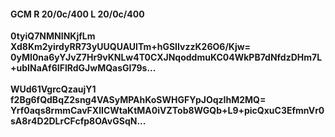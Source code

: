 #### GCM R 20/0c/400 L 20/0c/400
**0tyiQ7NMNINKjfLm**<br/>**Xd8Km2yirdyRR73yUUQUAUlTm+hGSIIvzzK26O6/Kjw=**<br/>**0yMI0na6yYJvZ7Hr9vKNLw4T0CXJNqoddmuKC04WkPB7dNfdzDHm7L+ubINaAf6IFlRdGJwMQasGI79s...**<br/><br/>
**WUd61VgrcQzaujY1**<br/>**f2Bg6fQdBqZ2sng4VASyMPAhKoSWHGFYpJOqzIhM2MQ=**<br/>**Yrf0aqs8rmmCavFXlICWtaKtMA0iVZTob8WGQb+L9+picQxuC3EfmnVr0sA8r4D2DLrCFcfp8OAvGSqN...**